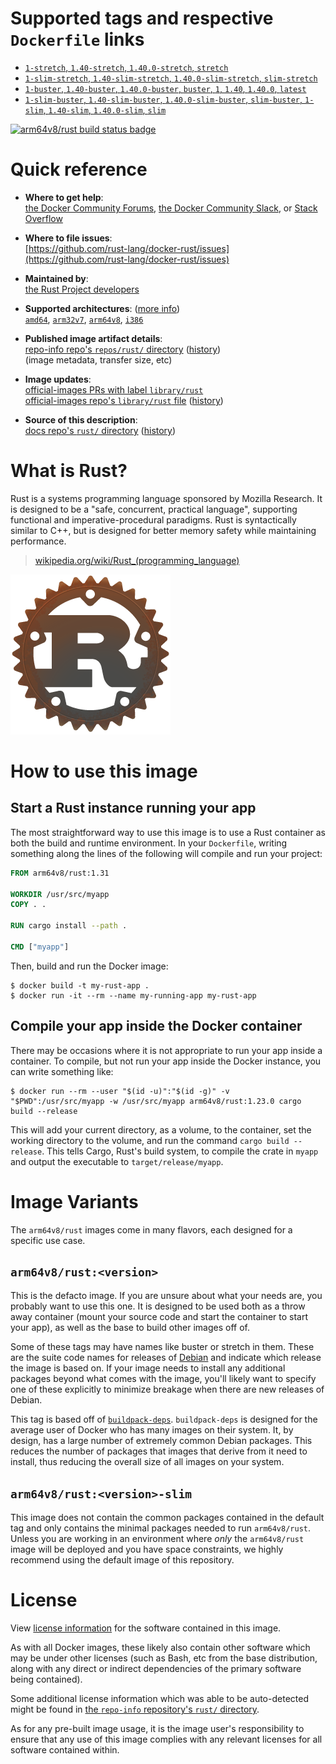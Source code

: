 <!--

********************************************************************************

WARNING:

    DO NOT EDIT "rust/README.md"

    IT IS AUTO-GENERATED

    (from the other files in "rust/" combined with a set of templates)

********************************************************************************

-->

# Supported tags and respective `Dockerfile` links

-	[`1-stretch`, `1.40-stretch`, `1.40.0-stretch`, `stretch`](https://github.com/rust-lang-nursery/docker-rust/blob/3898d19194231639f1afc3096bd04702eaf555e7/1.40.0/stretch/Dockerfile)
-	[`1-slim-stretch`, `1.40-slim-stretch`, `1.40.0-slim-stretch`, `slim-stretch`](https://github.com/rust-lang-nursery/docker-rust/blob/3898d19194231639f1afc3096bd04702eaf555e7/1.40.0/stretch/slim/Dockerfile)
-	[`1-buster`, `1.40-buster`, `1.40.0-buster`, `buster`, `1`, `1.40`, `1.40.0`, `latest`](https://github.com/rust-lang-nursery/docker-rust/blob/3898d19194231639f1afc3096bd04702eaf555e7/1.40.0/buster/Dockerfile)
-	[`1-slim-buster`, `1.40-slim-buster`, `1.40.0-slim-buster`, `slim-buster`, `1-slim`, `1.40-slim`, `1.40.0-slim`, `slim`](https://github.com/rust-lang-nursery/docker-rust/blob/3898d19194231639f1afc3096bd04702eaf555e7/1.40.0/buster/slim/Dockerfile)

[![arm64v8/rust build status badge](https://img.shields.io/jenkins/s/https/doi-janky.infosiftr.net/job/multiarch/job/arm64v8/job/rust.svg?label=arm64v8/rust%20%20build%20job)](https://doi-janky.infosiftr.net/job/multiarch/job/arm64v8/job/rust/)

# Quick reference

-	**Where to get help**:  
	[the Docker Community Forums](https://forums.docker.com/), [the Docker Community Slack](http://dockr.ly/slack), or [Stack Overflow](https://stackoverflow.com/search?tab=newest&q=docker)

-	**Where to file issues**:  
	[https://github.com/rust-lang/docker-rust/issues](https://github.com/rust-lang/docker-rust/issues)

-	**Maintained by**:  
	[the Rust Project developers](https://github.com/rust-lang/docker-rust)

-	**Supported architectures**: ([more info](https://github.com/docker-library/official-images#architectures-other-than-amd64))  
	[`amd64`](https://hub.docker.com/r/amd64/rust/), [`arm32v7`](https://hub.docker.com/r/arm32v7/rust/), [`arm64v8`](https://hub.docker.com/r/arm64v8/rust/), [`i386`](https://hub.docker.com/r/i386/rust/)

-	**Published image artifact details**:  
	[repo-info repo's `repos/rust/` directory](https://github.com/docker-library/repo-info/blob/master/repos/rust) ([history](https://github.com/docker-library/repo-info/commits/master/repos/rust))  
	(image metadata, transfer size, etc)

-	**Image updates**:  
	[official-images PRs with label `library/rust`](https://github.com/docker-library/official-images/pulls?q=label%3Alibrary%2Frust)  
	[official-images repo's `library/rust` file](https://github.com/docker-library/official-images/blob/master/library/rust) ([history](https://github.com/docker-library/official-images/commits/master/library/rust))

-	**Source of this description**:  
	[docs repo's `rust/` directory](https://github.com/docker-library/docs/tree/master/rust) ([history](https://github.com/docker-library/docs/commits/master/rust))

# What is Rust?

Rust is a systems programming language sponsored by Mozilla Research. It is designed to be a "safe, concurrent, practical language", supporting functional and imperative-procedural paradigms. Rust is syntactically similar to C++, but is designed for better memory safety while maintaining performance.

> [wikipedia.org/wiki/Rust_(programming_language)](https://en.wikipedia.org/wiki/Rust_%28programming_language%29)

![logo](https://raw.githubusercontent.com/docker-library/docs/a11c341c57de07fbccfed7b21ea92d4bc40130a2/rust/logo.png)

# How to use this image

## Start a Rust instance running your app

The most straightforward way to use this image is to use a Rust container as both the build and runtime environment. In your `Dockerfile`, writing something along the lines of the following will compile and run your project:

```dockerfile
FROM arm64v8/rust:1.31

WORKDIR /usr/src/myapp
COPY . .

RUN cargo install --path .

CMD ["myapp"]
```

Then, build and run the Docker image:

```console
$ docker build -t my-rust-app .
$ docker run -it --rm --name my-running-app my-rust-app
```

## Compile your app inside the Docker container

There may be occasions where it is not appropriate to run your app inside a container. To compile, but not run your app inside the Docker instance, you can write something like:

```console
$ docker run --rm --user "$(id -u)":"$(id -g)" -v "$PWD":/usr/src/myapp -w /usr/src/myapp arm64v8/rust:1.23.0 cargo build --release
```

This will add your current directory, as a volume, to the container, set the working directory to the volume, and run the command `cargo build --release`. This tells Cargo, Rust's build system, to compile the crate in `myapp` and output the executable to `target/release/myapp`.

# Image Variants

The `arm64v8/rust` images come in many flavors, each designed for a specific use case.

## `arm64v8/rust:<version>`

This is the defacto image. If you are unsure about what your needs are, you probably want to use this one. It is designed to be used both as a throw away container (mount your source code and start the container to start your app), as well as the base to build other images off of.

Some of these tags may have names like buster or stretch in them. These are the suite code names for releases of [Debian](https://wiki.debian.org/DebianReleases) and indicate which release the image is based on. If your image needs to install any additional packages beyond what comes with the image, you'll likely want to specify one of these explicitly to minimize breakage when there are new releases of Debian.

This tag is based off of [`buildpack-deps`](https://hub.docker.com/_/buildpack-deps/). `buildpack-deps` is designed for the average user of Docker who has many images on their system. It, by design, has a large number of extremely common Debian packages. This reduces the number of packages that images that derive from it need to install, thus reducing the overall size of all images on your system.

## `arm64v8/rust:<version>-slim`

This image does not contain the common packages contained in the default tag and only contains the minimal packages needed to run `arm64v8/rust`. Unless you are working in an environment where *only* the `arm64v8/rust` image will be deployed and you have space constraints, we highly recommend using the default image of this repository.

# License

View [license information](https://www.rust-lang.org/en-US/legal.html) for the software contained in this image.

As with all Docker images, these likely also contain other software which may be under other licenses (such as Bash, etc from the base distribution, along with any direct or indirect dependencies of the primary software being contained).

Some additional license information which was able to be auto-detected might be found in [the `repo-info` repository's `rust/` directory](https://github.com/docker-library/repo-info/tree/master/repos/rust).

As for any pre-built image usage, it is the image user's responsibility to ensure that any use of this image complies with any relevant licenses for all software contained within.
